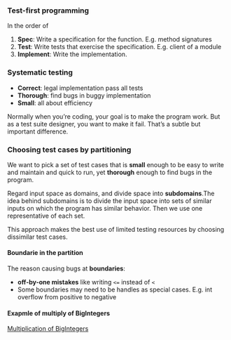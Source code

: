 ### Test-first programming
In the order of 
1. **Spec**: Write a specification for the function. E.g. method signatures
2. **Test**: Write tests that exercise the specification. E.g. client of a module
3. **Implement**: Write the implementation.

### Systematic testing
- **Correct**: legal implementation pass all tests
- **Thorough**: find bugs in buggy implementation
- **Small**: all about efficiency
  
 Normally when you’re coding, your goal is to make the program work. But as a test suite designer, you want to make it fail. That’s a subtle but important difference.

### Choosing test cases by partitioning
We want to pick a set of test cases that is **small** enough to be easy to write and maintain and quick to run, yet **thorough** enough to find bugs in the program.

Regard input space as domains, and divide space into **subdomains**.The idea behind subdomains is to divide the input space into sets of similar inputs on which the program has similar behavior. Then we use one representative of each set.

This approach makes the best use of limited testing resources by choosing dissimilar test cases.

#### Boundarie in the partition
The reason causing bugs at **boundaries**:
- **off-by-one mistakes** like writing `<=` instead of `<`
- Some boundaries may need to be handles as special cases. E.g. int overflow from positive to negative

#### Exapmle of multiply of BigIntegers

[Multiplication of BigIntegers](http://web.mit.edu/6.031/www/sp20/classes/03-testing/figures/multiply-partition.png)
